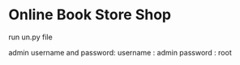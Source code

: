 # Online Book Store Shop
run un.py file 

admin username and password:
username : admin
password : root


